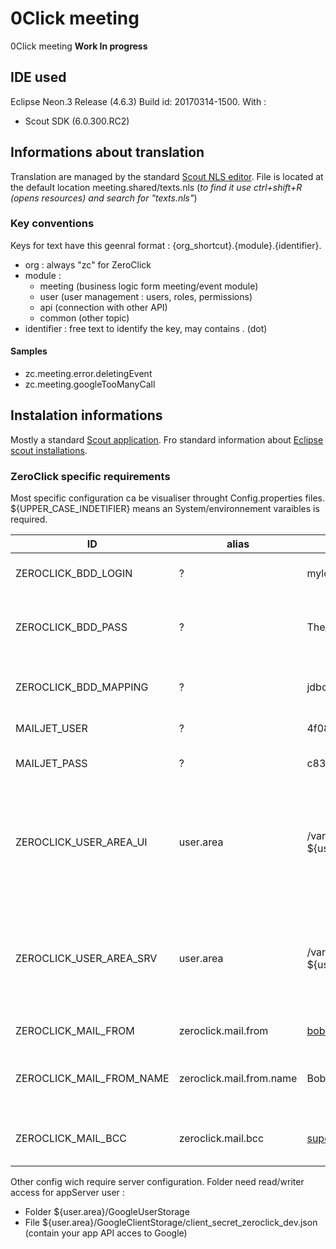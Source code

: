 # 0Click meeting
0Click meeting **Work In progress**


## IDE used
Eclipse Neon.3 Release (4.6.3) Build id: 20170314-1500.
With : 
- Scout SDK (6.0.300.RC2)

## Informations about translation
Translation are managed by the standard [Scout NLS editor](https://eclipsescout.github.io/6.0/technical-guide.html#texts).
File is located at the default location meeting.shared/texts.nls (*to find it use ctrl+shift+R (opens resources) and search for "texts.nls"*)

### Key conventions
Keys for text have this geenral format : {org_shortcut}.{module}.{identifier}.
- org : always "zc" for ZeroClick
- module : 
  - meeting (business logic form meeting/event module)
  - user (user management : users, roles, permissions)
  - api (connection with other API)
  - common (other topic)
- identifier : free text to identify the key, may contains . (dot)

#### Samples 
- zc.meeting.error.deletingEvent
- zc.meeting.googleTooManyCall

## Instalation informations
Mostly a standard [Scout application](https://eclipsescout.github.io/6.0/technical-guide.html#overview). Fro standard information about [Eclipse scout installations](https://eclipsescout.github.io/6.0/beginners-guide.html#apx-install_scout).

### ZeroClick specific requirements
Most specific configuration ca be visualiser throught Config.properties files. ${UPPER_CASE_INDETIFIER} means an System/environnement varaibles is required.

| ID | alias |Example | Location | Description | Default |
| -- | ----- | ------- | -------- | ----------- | ------- |
| ZEROCLICK_BDD_LOGIN | ? | mylogin | Server | The login to connect to DataBase | (empty) |
| ZEROCLICK_BDD_PASS | ? | The_password | Server | The password to connect to DataBase | (empty) |
| ZEROCLICK_BDD_MAPPING | ? | jdbc:postgresql://127.0.0.1:5432/zcdev | Server | Mapping to conenct to the DataBase | jdbc:derby:memory:zeroclick-database |
| MAILJET_USER |  ? | 4f08eb4e3a2c9c2gt72f1e45f8c818dd | Client | Api user ID for Mailjet | (empty) |
| MAILJET_PASS |  ? | c836bcbd553284320bf410fbc370a6d3 | Client | APi password for Mailjet | (empty) |
| ZEROCLICK_USER_AREA_UI | user.area | /var/zeroclick or ${user.home}/org.zeroclick.meeting.html.ui.dev | Client | Local storage for Scout Files, and root folder for other application specific files | (empty) |
| ZEROCLICK_USER_AREA_SRV | user.area | /var/zeroclick or ${user.home}/org.zeroclick.meeting.server.dev | Server | Local storage for Scout Files, and root folder for other application specific files | (empty) |
| ZEROCLICK_MAIL_FROM | zeroclick.mail.from | bob358@someProvider.com | Client | Mail who send email | admin@0click.org |
| ZEROCLICK_MAIL_FROM_NAME | zeroclick.mail.from.name | Bob from 0Click | Client | Name display in mail client for the sender | admin |
| ZEROCLICK_MAIL_BCC | zeroclick.mail.bcc | suport@someProvider.com | Client | in not empty will be bcc for all mail | (empty) |

Other config wich require server configuration. Folder need read/writer access for appServer user : 
- Folder ${user.area}/GoogleUserStorage
- File ${user.area}/GoogleClientStorage/client_secret_zeroclick_dev.json (contain your app API acces to Google)





